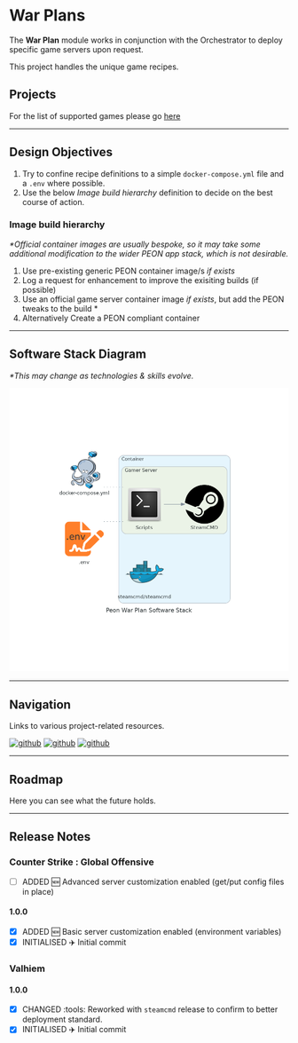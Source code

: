 # War Plans

The **War Plan** module works in conjunction with the Orchestrator to deploy specific game servers upon request.

This project handles the unique game recipes.

## Projects

For the list of supported games please go [here](../games.md)

---

## Design Objectives

1. Try to confine recipe definitions to a simple `docker-compose.yml` file and a `.env` where possible.
2. Use the below *Image build hierarchy* definition to decide on the best course of action.

### Image build hierarchy

*\*Official container images are usually bespoke, so it may take some additional modification to the wider PEON app stack, which is not desirable.*

1. Use pre-existing generic PEON container image/s *if exists*
2. Log a request for enhancement to improve the exisiting builds (if possible)
3. Use an official game server container image *if exists*, but add the PEON tweaks to the build \*
4. Alternatively Create a PEON compliant container

---

## Software Stack Diagram

*\*This may change as technologies & skills evolve.*

![Software Stack](../images/diagrams/diagram_warplans.png)

---

## Navigation

Links to various project-related resources.

[![github](../../images/buttons/button_github.svg)](https://github.com/the-peon-project/peon-warplans)
[![github](../../images/buttons/button_bug.svg)](https://github.com/the-peon-project/peon-warplans/issues/new/choose)
[![github](../../images/buttons/button_changelog.svg)](../development/release_notes/02_warplans.md)

---

## Roadmap

Here you can see what the future holds.

---

## Release Notes

### Counter Strike :  Global Offensive

- [ ] ADDED :new: Advanced server customization enabled (get/put config files in place)

#### 1.0.0

- [x] ADDED :new: Basic server customization enabled (environment variables)
- [x] INITIALISED :airplane: Initial commit

### Valhiem

#### 1.0.0

- [x] CHANGED :tools: Reworked with `steamcmd` release to confirm to better deployment standard.
- [x] INITIALISED :airplane: Initial commit
